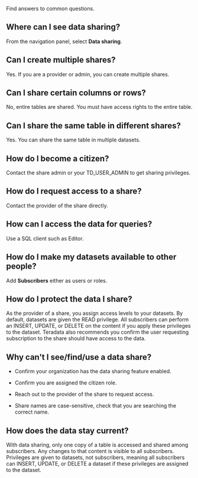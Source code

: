 
Find answers to common questions.

## Where can I see data sharing?


From the navigation panel, select **Data sharing**.

## Can I create multiple shares?


Yes. If you are a provider or admin, you can create multiple shares.

## Can I share certain columns or rows?


No, entire tables are shared. You must have access rights to the entire table.

## Can I share the same table in different shares?


Yes. You can share the same table in multiple datasets.

## How do I become a citizen?


Contact the share admin or your TD_USER_ADMIN to get sharing privileges.

## How do I request access to a share?


Contact the provider of the share directly.

## How can I access the data for queries?


Use a SQL client such as Editor.

## How do I make my datasets available to other people?


Add **Subscribers** either as users or roles.

## How do I protect the data I share?


As the provider of a share, you assign access levels to your datasets. By default, datasets are given the READ privilege. All subscribers can perform an INSERT, UPDATE, or DELETE on the content if you apply these privileges to the dataset. Teradata also recommends you confirm the user requesting subscription to the share should have access to the data.

## Why can't I see/find/use a data share?


-   Confirm your organization has the data sharing feature enabled.

-   Confirm you are assigned the citizen role.

-   Reach out to the provider of the share to request access.

-   Share names are case-sensitive, check that you are searching the correct name.


## How does the data stay current?


With data sharing, only one copy of a table is accessed and shared among subscribers. Any changes to that content is visible to all subscribers. Privileges are given to datasets, not subscribers, meaning all subscribers can INSERT, UPDATE, or DELETE a dataset if these privileges are assigned to the dataset.

